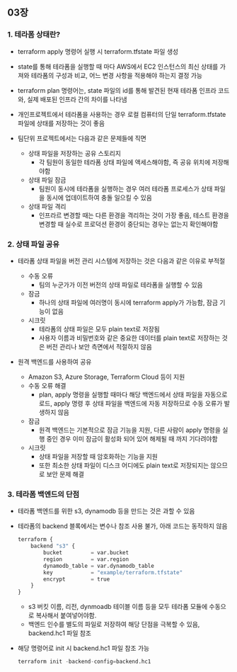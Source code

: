 ## 03장

### 1. 테라폼 상태란?

- terraform apply  명령어 실행 시 terraform.tfstate 파일 생성
- state를 통해 테라폼을 실행할 때 마다 AWS에서 EC2 인스턴스의 최신 상태를 가져와 테라폼의 구성과 비교, 어느 변경 사항을 적용해야 하는지 결정 가능
- terraform plan 명령어는, state 파일의 id를 통해 발견된 현재 테라폼 인프라 코드와, 실제 배포된 인프라 간의 차이를 나타냄
- 개인프로젝트에서 테라폼을 사용하는 경우 로컬 컴퓨터의 단일 terraform.tfstate 파일에 상태를 저장하는 것이 좋음

- 팀단위 프로젝트에서는 다음과 같은 문제들에 직면
    - 상태 파일을 저장하는 공유 스토리지
        - 각 팀원이 동일한 테라폼 상태 파일에 액세스해야함, 즉 공유 위치에 저장해야함
    - 상태 파일 잠금
        - 팀원이 동시에 테라폼을 실행하는 경우 여러 테라폼 프로세스가 상태 파일을 동시에 업데이트하여 충돌 일으킬 수 있음
    - 상태 파일 격리
        - 인프라르 변경할 때는 다른 환경을 격리하는 것이 가장 좋음, 테스트 환경을 변경할 때 실수로 프로덕션 환경이 중단되는 경우는 없는지 확인해야함

### 2. 상태 파일 공유

- 테라폼 상태 파일을 버전 관리 시스템에 저장하는 것은 다음과 같은 이유로 부적절
    - 수동 오류
        - 팀의 누군가가 이전 버전의 상태 파일로 테라폼을 실행할 수 있음
    - 잠금
        - 하나의 상태 파일에 여러명이 동시에 terraform apply가 가능함, 잠금 기능이 없음
    - 시크릿
        - 테라폼의 상태 파일은 모두 plain text로 저장됨
        - 사용자 이름과 비밀번호와 같은 중요한 데이터를 plain text로 저장하는 것은 버전 관리나 보안 측면에서 적절하지 않음
    
- 원격 백엔드를 사용하여 공유
    - Amazon S3, Azure Storage, Terraform Cloud 등이 지원
    - 수동 오류 해결
        - plan, apply 명령을 실행할 때마다 해당 백엔드에서 상태 파일을 자동으로 로드, apply 명령 후 상태 파일을 백엔드에 자동 저장하므로 수동 오류가 발생하지 않음
    - 잠금
        - 원격 백엔드는 기본적으로 잠금 기능을 지원, 다른 사람이 apply 명령을 실행 중인 경우 이미 잠금이 활성화 되어 있어 해제될 때 까지 기다려야함
    - 시크릿
        - 상태 파일을 저장할 때 암호화하는 기능을 지원
        - 또한 최소한 상태 파일이 디스크 어디에도 plain text로 저장되지는 않으므로 보안 문제 해결

### 3. 테라폼 백엔드의 단점

- 테라폼 백엔드를 위한 s3, dynamodb 등을 만드는 것은 과할 수 있음
- 테라폼의 backend 블록에서는 변수나 참조 사용 불가, 아래 코드는 동작하지 않음
    
    ```python
    terraform {
    	backend "s3" {
    		bucket         = var.bucket
    		region         = var.region
    		dynamodb_table = var.dynamodb_table
    		key            = "example/terraform.tfstate"
    		encrypt        = true
    	}
    }
    ```
    
    - s3 버킷 이름, 리전, dynmoadb 테이블 이름 등을 모두 테라폼 모듈에 수동으로 복사해서 붙여넣어야함.
    - 백엔드 인수를 별도의 파일로 저장하여 해당 단점을 극복할 수 있음, backend.hc1 파일 참조
- 해당 명령어로 init 시 backend.hc1 파일 참조 가능
    
    ```python
    terraform init -backend-config=backend.hc1
    ```
    